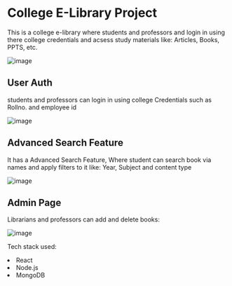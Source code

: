 <h1>College E-Library Project</h1>

This is a college e-library where students and professors and login in using there college credentials
and acsess study materials like: Articles, Books, PPTS, etc.

![image](https://user-images.githubusercontent.com/98549181/222886877-b80104ca-355e-4ad9-aca3-6c65ee5795ce.png)

<h2>User Auth</h2>
students and professors can login in using college Credentials such as Rollno. and employee id<br/>

![image](https://user-images.githubusercontent.com/98549181/222887043-65578b53-11c3-4c68-89b2-c053254e881c.png)

<h2>Advanced Search Feature</h2>
It has a Advanced Search Feature, Where student can search book via names and apply filters to it like: Year, Subject
and content type<br/>

![image](https://user-images.githubusercontent.com/98549181/222887229-d45327a7-f11c-41e9-ba6d-63bf661d299f.png)

<h2>Admin Page</h2>
Librarians and professors can add and delete books:<br/>

![image](https://user-images.githubusercontent.com/98549181/222887338-2f709704-eb6c-4105-a54b-3a64b0d339da.png)

Tech stack used:

<li>React</li>
<li>Node.js</li>
<li>MongoDB</li>
